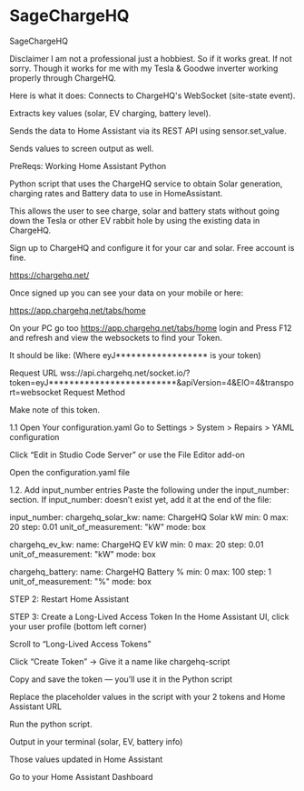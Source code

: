 # SageChargeHQ
SageChargeHQ

Disclaimer
I am not a professional just a hobbiest. So if it works great. If not sorry. Though it works for me with my Tesla & Goodwe inverter working properly through ChargeHQ.

Here is what it does:
Connects to ChargeHQ's WebSocket (site-state event).

Extracts key values (solar, EV charging, battery level).

Sends the data to Home Assistant via its REST API using sensor.set_value.

Sends values to screen output as well.

PreReqs:
Working Home Assistant
Python


Python script that uses the ChargeHQ service to obtain Solar generation, charging rates and Battery data to use in HomeAssistant.

This allows the user to see charge, solar and battery stats without going down the Tesla or other EV rabbit hole by using the existing data in ChargeHQ.

Sign up to ChargeHQ and configure it for your car and solar.  Free account is fine.

https://chargehq.net/

Once signed up you can see your data on your mobile or here:

https://app.chargehq.net/tabs/home

On your PC go too https://app.chargehq.net/tabs/home login and Press F12 and refresh and view the websockets to find your Token. 

It should be like: (Where eyJ****************** is your token)

Request URL
wss://api.chargehq.net/socket.io/?token=eyJ*************************&apiVersion=4&EIO=4&transport=websocket
Request Method

Make note of this token.


1.1 Open Your configuration.yaml
Go to Settings > System > Repairs > YAML configuration

Click “Edit in Studio Code Server” or use the File Editor add-on

Open the configuration.yaml file

1.2. Add input_number entries
Paste the following under the input_number: section. If input_number: doesn’t exist yet, add it at the end of the file:

input_number:
  chargehq_solar_kw:
    name: ChargeHQ Solar kW
    min: 0
    max: 20
    step: 0.01
    unit_of_measurement: "kW"
    mode: box

  chargehq_ev_kw:
    name: ChargeHQ EV kW
    min: 0
    max: 20
    step: 0.01
    unit_of_measurement: "kW"
    mode: box

  chargehq_battery:
    name: ChargeHQ Battery %
    min: 0
    max: 100
    step: 1
    unit_of_measurement: "%"
    mode: box


STEP 2: Restart Home Assistant

STEP 3: Create a Long-Lived Access Token
In the Home Assistant UI, click your user profile (bottom left corner)

Scroll to “Long-Lived Access Tokens”

Click “Create Token” → Give it a name like chargehq-script

Copy and save the token — you’ll use it in the Python script

Replace the placeholder values in the script with your 2 tokens and Home Assistant URL

Run the python script.

Output in your terminal (solar, EV, battery info)

Those values updated in Home Assistant

Go to your Home Assistant Dashboard


